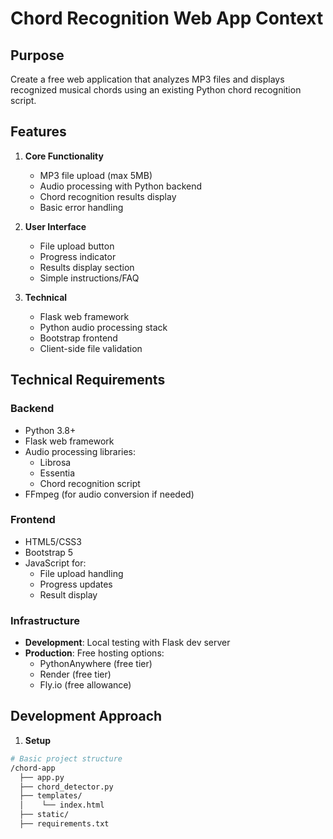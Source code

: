 # Chord Recognition Web App Context

## Purpose
Create a free web application that analyzes MP3 files and displays recognized musical chords using an existing Python chord recognition script.

## Features
1. **Core Functionality**
   - MP3 file upload (max 5MB)
   - Audio processing with Python backend
   - Chord recognition results display
   - Basic error handling

2. **User Interface**
   - File upload button
   - Progress indicator
   - Results display section
   - Simple instructions/FAQ

3. **Technical**
   - Flask web framework
   - Python audio processing stack
   - Bootstrap frontend
   - Client-side file validation

## Technical Requirements

### Backend
- Python 3.8+
- Flask web framework
- Audio processing libraries:
  - Librosa
  - Essentia
  - Chord recognition script
- FFmpeg (for audio conversion if needed)

### Frontend
- HTML5/CSS3
- Bootstrap 5
- JavaScript for:
  - File upload handling
  - Progress updates
  - Result display

### Infrastructure
- **Development**: Local testing with Flask dev server
- **Production**: Free hosting options:
  - PythonAnywhere (free tier)
  - Render (free tier)
  - Fly.io (free allowance)

## Development Approach

1. **Setup**
```bash
# Basic project structure
/chord-app
  ├── app.py
  ├── chord_detector.py
  ├── templates/
  │    └── index.html
  ├── static/
  ├── requirements.txt
